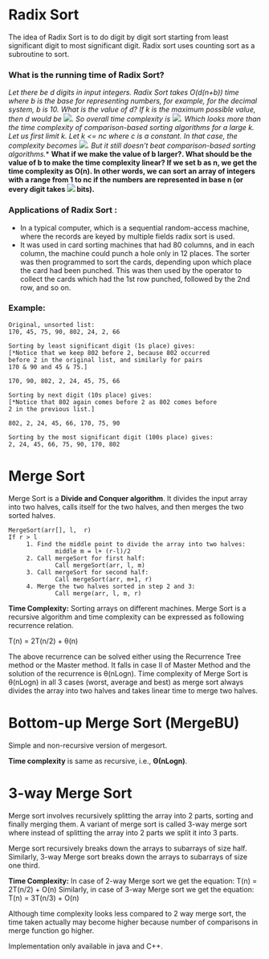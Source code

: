 # Radix Sort
The idea of Radix Sort is to do digit by digit sort starting from least significant digit to most significant digit. Radix sort uses counting sort as a subroutine to sort.

### What is the running time of Radix Sort?
**Let there be d digits in input integers. Radix Sort takes O(d*(n+b)) time where b is the base for representing numbers, for example, for the decimal system, b is 10. What is the value of d? If k is the maximum possible value, then d would be <img src="https://render.githubusercontent.com/render/math?math=O(log_b(k))">. So overall time complexity is <img src="https://render.githubusercontent.com/render/math?math=O((n+b) * log_b(k))">. Which looks more than the time complexity of comparison-based sorting algorithms for a large k. Let us first limit k. Let k <= nc where c is a constant. In that case, the complexity becomes <img src="https://render.githubusercontent.com/render/math?math=O(nLog_b(n))">. But it still doesn’t beat comparison-based sorting algorithms.** 
**What if we make the value of b larger?. What should be the value of b to make the time complexity linear? If we set b as n, we get the time complexity as O(n). In other words, we can sort an array of integers with a range from 1 to nc if the numbers are represented in base n (or every digit takes <img src="https://render.githubusercontent.com/render/math?math=log_2(n)"> bits).** 

### Applications of Radix Sort : 
* In a typical computer, which is a sequential random-access machine, where the records are keyed by multiple fields radix sort is used.
* It was used in card sorting machines that had 80 columns, and in each column, the machine could punch a hole only in 12 places. The sorter was then programmed to sort the cards, depending upon which place the card had been punched. This was then used by the operator to collect the cards which had the 1st row punched, followed by the 2nd row, and so on.
### Example:
```
Original, unsorted list:
170, 45, 75, 90, 802, 24, 2, 66

Sorting by least significant digit (1s place) gives: 
[*Notice that we keep 802 before 2, because 802 occurred 
before 2 in the original list, and similarly for pairs 
170 & 90 and 45 & 75.]

170, 90, 802, 2, 24, 45, 75, 66

Sorting by next digit (10s place) gives: 
[*Notice that 802 again comes before 2 as 802 comes before 
2 in the previous list.]

802, 2, 24, 45, 66, 170, 75, 90

Sorting by the most significant digit (100s place) gives:
2, 24, 45, 66, 75, 90, 170, 802
```

# Merge Sort
Merge Sort is a **Divide and Conquer algorithm**. It divides the input array into two halves, calls itself for the two halves, and then merges the two sorted halves.

```
MergeSort(arr[], l,  r)
If r > l
     1. Find the middle point to divide the array into two halves:  
             middle m = l+ (r-l)/2
     2. Call mergeSort for first half:   
             Call mergeSort(arr, l, m)
     3. Call mergeSort for second half:
             Call mergeSort(arr, m+1, r)
     4. Merge the two halves sorted in step 2 and 3:
             Call merge(arr, l, m, r)
```

**Time Complexity:** Sorting arrays on different machines. Merge Sort is a recursive algorithm and time complexity can be expressed as following recurrence relation. 

T(n) = 2T(n/2) + θ(n)

The above recurrence can be solved either using the Recurrence Tree method or the Master method. It falls in case II of Master Method and the solution of the recurrence is θ(nLogn). Time complexity of Merge Sort is  θ(nLogn) in all 3 cases (worst, average and best) as merge sort always divides the array into two halves and takes linear time to merge two halves.

# Bottom-up Merge Sort (MergeBU)
Simple and non-recursive version of mergesort.

**Time complexity** is same as recursive, i.e., **Θ(nLogn)**. 

# 3-way Merge Sort
Merge sort involves recursively splitting the array into 2 parts, sorting and finally merging them. A variant of merge sort is called 3-way merge sort where instead of splitting the array into 2 parts we split it into 3 parts.

Merge sort recursively breaks down the arrays to subarrays of size half. Similarly, 3-way Merge sort breaks down the arrays to subarrays of size one third.

**Time Complexity:** In case of 2-way Merge sort we get the equation: T(n) = 2T(n/2) + O(n)
Similarly, in case of 3-way Merge sort we get the equation: T(n) = 3T(n/3) + O(n)

Although time complexity looks less compared to 2 way merge sort, the time taken actually may become higher because number of comparisons in merge function go higher. 

Implementation only available in java and C++.




